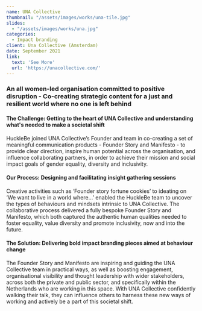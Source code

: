 ```yaml
---
name: UNA Collective
thumbnail: "/assets/images/works/una-tile.jpg"
slides:
  - "/assets/images/works/una.jpg"
categories:
  - Impact branding
client: Una Collective (Amsterdam)
date: September 2021
link:
  text: 'See More'
  url: 'https://unacollective.com/'
---
```


### An all women-led organisation committed to positive disruption - Co-creating strategic content for a just and resilient world where no one is left behind

#### The Challenge: Getting to the heart of UNA Collective and understanding what's needed to make a societal shift

HuckleBe joined UNA Collective’s Founder and team in co-creating a set of meaningful communication products - Founder Story and Manifesto - to provide clear direction, inspire human potential across the organisation, and influence collaborating partners, in order to achieve their mission and social impact goals of gender equality, diversity and inclusivity.

#### Our Process: Designing and facilitating insight gathering sessions

Creative activities such as ‘Founder story fortune cookies’ to ideating on ‘We want to live in a world where…’  enabled the HuckleBe team to uncover the types of behaviours and mindsets intrinsic to UNA Collective. The collaborative process delivered a fully bespoke Founder Story and Manifesto, which both captured the authentic human qualities needed to foster equality, value diversity and promote inclusivity, now and into the future.

#### The Solution: Delivering bold impact branding pieces aimed at behaviour change

The Founder Story and Manifesto are inspiring and guiding the UNA Collective team in practical ways, as well as boosting engagement, organisational visibility and thought leadership with wider stakeholders, across both the private and public sector, and specifically within the Netherlands who are working in this space. With UNA Collective confidently walking their talk, they can influence others to harness these new ways of working and actively be a part of this societal shift.
